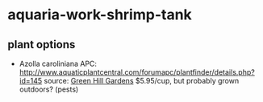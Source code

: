 # aquaria-work-shrimp-tank

## plant options

- Azolla caroliniana
  APC: http://www.aquaticplantcentral.com/forumapc/plantfinder/details.php?id=145
  source: [Green Hill Gardens](http://greenhillgardens.com/products/azola-carolina-ana) $5.95/cup, but probably grown outdoors? (pests)
  
